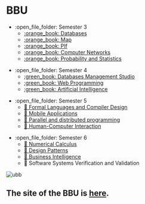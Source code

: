 # BBU
<ul>
  <li>:open_file_folder: Semester 3
    <ul>
      <li>
        <a href="https://github.com/adrianatim/Babes-Bolyai-University/tree/main/Semester3/Databases">
          :orange_book: Databases
        </a>
      </li>
      <li>
       <a href="https://github.com/adrianatim/Babes-Bolyai-University/tree/main/Semester3/Map">
          :orange_book: Map
        </a>
      </li> 
      <li>
        <a href="https://github.com/adrianatim/Babes-Bolyai-University/tree/main/Semester3/Plf">
          :orange_book: Plf
        </a>
      </li>
      <li>
        <a href="https://github.com/adrianatim/Babes-Bolyai-University/tree/main/Semester3/Computer%20Networks">
          :orange_book: Computer Networks
        </a>
      </li>
      <li>
        <a href="https://github.com/adrianatim/Babes-Bolyai-University/tree/main/Semester3/PS">
          :orange_book: Probability and Statistics
        </a>
      </li>
    </ul>
  </li>
</ul>
<ul>
  <li>:open_file_folder: Semester 4
     <ul>
      <li>
        <a href="https://github.com/adrianatim/Babes-Bolyai-University/tree/main/Semester4/DBMS">
          :green_book: Databases Management Studio
        </a>
       </li>
       <li>
        <a href="https://github.com/adrianatim/Babes-Bolyai-University/tree/main/Semester4/Web">
          :green_book: Web Programming
        </a>
       </li>
       <li>
        <a href="https://github.com/adrianatim/Babes-Bolyai-University/tree/main/Semester4/AI">
          :green_book: Artificial Intelligence
        </a>
       </li>
    </ul>
  </li>
</ul>
<ul>
  <li>:open_file_folder: Semester 5
    <ul>
      <li>
        <a href="https://github.com/adrianatim/Babes-Bolyai-University/tree/main/Semester5/FLCD">
          📘 Formal Languages and Compiler Design
        </a>
      </li>
      <li>
        <a href="https://github.com/adrianatim/Babes-Bolyai-University/tree/main/Semester5/MA">
          📘 Mobile Applications
        </a>
      </li>
      <li>
        <a href="https://github.com/adrianatim/Babes-Bolyai-University/tree/main/Semester5/PDP">
          📘 Parallel and distributed programming
        </a>
      </li>
      <li>
        <a href="https://github.com/adrianatim/Babes-Bolyai-University/tree/main/Semester5/HCI">
          📘 Human-Computer Interaction
        </a>
      </li>
    </ul>
  </li>
</ul>
<ul>
  <li>:open_file_folder: Semester 6
    <ul>
      <li>
         <a href="https://github.com/adrianatim/Babes-Bolyai-University/tree/main/Semester6/NC">
          &#128213 Numerical Calculus
        </a>  
      </li>
      <li>
        <a href="https://github.com/adrianatim/Babes-Bolyai-University/tree/main/Semester6/DP">
           &#128213 Design Patterns
        </a>
      </li>
      <li>
        <a href="https://github.com/adrianatim/Babes-Bolyai-University/tree/main/Semester6/BI">
           &#128213 Business Intelligence
        </a>
      </li>
      <li>
        <a herf="https://github.com/adrianatim/VVSS">
          &#128213 Software Systems Verification and Validation
        </a>
      </li>
    </ul>
  </li>
</ul>

![ubb](https://user-images.githubusercontent.com/64086283/102396628-5faa7780-3fe5-11eb-9c8e-cd192a6bdfd6.png)
## The site of the BBU is [here](http://www.cs.ubbcluj.ro/).
